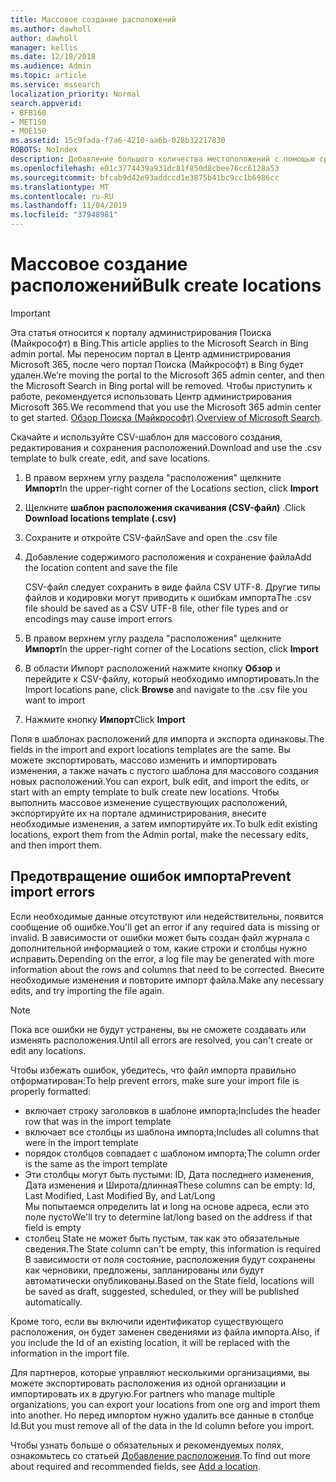 ```yaml
---
title: Массовое создание расположений
ms.author: dawholl
author: dawholl
manager: kellis
ms.date: 12/18/2018
ms.audience: Admin
ms.topic: article
ms.service: mssearch
localization_priority: Normal
search.appverid:
- BFB160
- MET150
- MOE150
ms.assetid: 15c9fada-f7a6-4210-aa6b-028b32217830
ROBOTS: NoIndex
description: Добавление большого количества местоположений с помощью средств импорта для портала администрирования поиска Microsoft
ms.openlocfilehash: e01c3774439a931dc81f850d8cbee76cc6128a53
ms.sourcegitcommit: bfcab9d42e93addccd1e3875b41bc9cc1b6986cc
ms.translationtype: MT
ms.contentlocale: ru-RU
ms.lasthandoff: 11/04/2019
ms.locfileid: "37948981"
---
```

# <a name="bulk-create-locations"></a><span data-ttu-id="e41fe-103">Массовое создание расположений</span><span class="sxs-lookup"><span data-stu-id="e41fe-103">Bulk create locations</span></span>

> [!IMPORTANT]
> <span data-ttu-id="e41fe-104">Эта статья относится к порталу администрирования Поиска (Майкрософт) в Bing.</span><span class="sxs-lookup"><span data-stu-id="e41fe-104">This article applies to the Microsoft Search in Bing admin portal.</span></span> <span data-ttu-id="e41fe-105">Мы переносим портал в Центр администрирования Microsoft 365, после чего портал Поиска (Майкрософт) в Bing будет удален.</span><span class="sxs-lookup"><span data-stu-id="e41fe-105">We’re moving the portal to the Microsoft 365 admin center, and then the Microsoft Search in Bing portal will be removed.</span></span> <span data-ttu-id="e41fe-106">Чтобы приступить к работе, рекомендуется использовать Центр администрирования Microsoft 365.</span><span class="sxs-lookup"><span data-stu-id="e41fe-106">We recommend that you use the Microsoft 365 admin center to get started.</span></span> <span data-ttu-id="e41fe-107">[Обзор Поиска (Майкрософт)](overview-microsoft-search.md).</span><span class="sxs-lookup"><span data-stu-id="e41fe-107">[Overview of Microsoft Search](overview-microsoft-search.md).</span></span>
    
<span data-ttu-id="e41fe-108">Скачайте и используйте CSV-шаблон для массового создания, редактирования и сохранения расположений.</span><span class="sxs-lookup"><span data-stu-id="e41fe-108">Download and use the .csv template to bulk create, edit, and save locations.</span></span> 
  
1. <span data-ttu-id="e41fe-109">В правом верхнем углу раздела "расположения" щелкните **Импорт**</span><span class="sxs-lookup"><span data-stu-id="e41fe-109">In the upper-right corner of the Locations section, click **Import**</span></span>
    
2. <span data-ttu-id="e41fe-110">Щелкните **шаблон расположения скачивания (CSV-файл)** .</span><span class="sxs-lookup"><span data-stu-id="e41fe-110">Click **Download locations template (.csv)**</span></span>
    
3. <span data-ttu-id="e41fe-111">Сохраните и откройте CSV-файл</span><span class="sxs-lookup"><span data-stu-id="e41fe-111">Save and open the .csv file</span></span>
    
4. <span data-ttu-id="e41fe-112">Добавление содержимого расположения и сохранение файла</span><span class="sxs-lookup"><span data-stu-id="e41fe-112">Add the location content and save the file</span></span>

    <span data-ttu-id="e41fe-113">CSV-файл следует сохранить в виде файла CSV UTF-8. Другие типы файлов и кодировки могут приводить к ошибкам импорта</span><span class="sxs-lookup"><span data-stu-id="e41fe-113">The .csv file should be saved as a CSV UTF-8 file, other file types and or encodings may cause import errors</span></span>
    
5. <span data-ttu-id="e41fe-114">В правом верхнем углу раздела "расположения" щелкните **Импорт**</span><span class="sxs-lookup"><span data-stu-id="e41fe-114">In the upper-right corner of the Locations section, click **Import**</span></span>
    
6. <span data-ttu-id="e41fe-115">В области Импорт расположений нажмите кнопку **Обзор** и перейдите к CSV-файлу, который необходимо импортировать.</span><span class="sxs-lookup"><span data-stu-id="e41fe-115">In the Import locations pane, click **Browse** and navigate to the .csv file you want to import</span></span> 
    
7. <span data-ttu-id="e41fe-116">Нажмите кнопку **Импорт**</span><span class="sxs-lookup"><span data-stu-id="e41fe-116">Click **Import**</span></span>

<span data-ttu-id="e41fe-117">Поля в шаблонах расположений для импорта и экспорта одинаковы.</span><span class="sxs-lookup"><span data-stu-id="e41fe-117">The fields in the import and export locations templates are the same.</span></span> <span data-ttu-id="e41fe-118">Вы можете экспортировать, массово изменить и импортировать изменения, а также начать с пустого шаблона для массового создания новых расположений.</span><span class="sxs-lookup"><span data-stu-id="e41fe-118">You can export, bulk edit, and import the edits, or start with an empty template to bulk create new locations.</span></span> <span data-ttu-id="e41fe-119">Чтобы выполнить массовое изменение существующих расположений, экспортируйте их на портале администрирования, внесите необходимые изменения, а затем импортируйте их.</span><span class="sxs-lookup"><span data-stu-id="e41fe-119">To bulk edit existing locations, export them from the Admin portal, make the necessary edits, and then import them.</span></span>

## <a name="prevent-import-errors"></a><span data-ttu-id="e41fe-120">Предотвращение ошибок импорта</span><span class="sxs-lookup"><span data-stu-id="e41fe-120">Prevent import errors</span></span>  
<span data-ttu-id="e41fe-121">Если необходимые данные отсутствуют или недействительны, появится сообщение об ошибке.</span><span class="sxs-lookup"><span data-stu-id="e41fe-121">You'll get an error if any required data is missing or invalid.</span></span> <span data-ttu-id="e41fe-122">В зависимости от ошибки может быть создан файл журнала с дополнительной информацией о том, какие строки и столбцы нужно исправить.</span><span class="sxs-lookup"><span data-stu-id="e41fe-122">Depending on the error, a log file may be generated with more information about the rows and columns that need to be corrected.</span></span> <span data-ttu-id="e41fe-123">Внесите необходимые изменения и повторите импорт файла.</span><span class="sxs-lookup"><span data-stu-id="e41fe-123">Make any necessary edits, and try importing the file again.</span></span>
  
> [!NOTE]
> <span data-ttu-id="e41fe-124">Пока все ошибки не будут устранены, вы не сможете создавать или изменять расположения.</span><span class="sxs-lookup"><span data-stu-id="e41fe-124">Until all errors are resolved, you can't create or edit any locations.</span></span> 

<span data-ttu-id="e41fe-125">Чтобы избежать ошибок, убедитесь, что файл импорта правильно отформатирован:</span><span class="sxs-lookup"><span data-stu-id="e41fe-125">To help prevent errors, make sure your import file is properly formatted:</span></span>
- <span data-ttu-id="e41fe-126">включает строку заголовков в шаблоне импорта;</span><span class="sxs-lookup"><span data-stu-id="e41fe-126">Includes the header row that was in the import template</span></span>
- <span data-ttu-id="e41fe-127">включает все столбцы из шаблона импорта;</span><span class="sxs-lookup"><span data-stu-id="e41fe-127">Includes all columns that were in the import template</span></span>
- <span data-ttu-id="e41fe-128">порядок столбцов совпадает с шаблоном импорта;</span><span class="sxs-lookup"><span data-stu-id="e41fe-128">The column order is the same as the import template</span></span>
- <span data-ttu-id="e41fe-129">Эти столбцы могут быть пустыми: ID, Дата последнего изменения, Дата изменения и Широта/длинная</span><span class="sxs-lookup"><span data-stu-id="e41fe-129">These columns can be empty: Id, Last Modified, Last Modified By, and Lat/Long</span></span>  
<span data-ttu-id="e41fe-130">Мы попытаемся определить lat и long на основе адреса, если это поле пусто</span><span class="sxs-lookup"><span data-stu-id="e41fe-130">We'll try to determine lat/long based on the address if that field is empty</span></span>
- <span data-ttu-id="e41fe-131">столбец State не может быть пустым, так как это обязательные сведения.</span><span class="sxs-lookup"><span data-stu-id="e41fe-131">The State column can't be empty, this information is required</span></span>  
<span data-ttu-id="e41fe-132">В зависимости от поля состояние, расположения будут сохранены как черновики, предложены, запланированы или будут автоматически опубликованы.</span><span class="sxs-lookup"><span data-stu-id="e41fe-132">Based on the State field, locations will be saved as draft, suggested, scheduled, or they will be published automatically.</span></span>

<span data-ttu-id="e41fe-133">Кроме того, если вы включили идентификатор существующего расположения, он будет заменен сведениями из файла импорта.</span><span class="sxs-lookup"><span data-stu-id="e41fe-133">Also, if you include the Id of an existing location, it will be replaced with the information in the import file.</span></span>

<span data-ttu-id="e41fe-134">Для партнеров, которые управляют несколькими организациями, вы можете экспортировать расположения из одной организации и импортировать их в другую.</span><span class="sxs-lookup"><span data-stu-id="e41fe-134">For partners who manage multiple organizations, you can export your locations from one org and import them into another.</span></span> <span data-ttu-id="e41fe-135">Но перед импортом нужно удалить все данные в столбце Id.</span><span class="sxs-lookup"><span data-stu-id="e41fe-135">But you must remove all of the data in the Id column before you import.</span></span>
  
<span data-ttu-id="e41fe-136">Чтобы узнать больше о обязательных и рекомендуемых полях, ознакомьтесь со статьей [Добавление расположения](add-a-location.md).</span><span class="sxs-lookup"><span data-stu-id="e41fe-136">To find out more about required and recommended fields, see [Add a location](add-a-location.md).</span></span>

  

